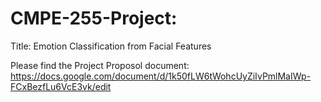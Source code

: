 # CMPE-255-Project: 

Title: Emotion Classification from Facial Features  

Please find the Project Proposol document: https://docs.google.com/document/d/1k50fLW6tWohcUyZiIvPmlMaIWp-FCxBezfLu6VcE3vk/edit
